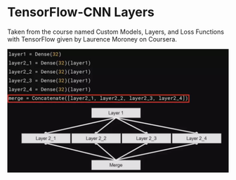 # TensorFlow-CNN Layers
Taken from the course named Custom Models, Layers, and Loss Functions with TensorFlow given by Laurence Moroney on Coursera.

![Image](branched_models.png "TF")

